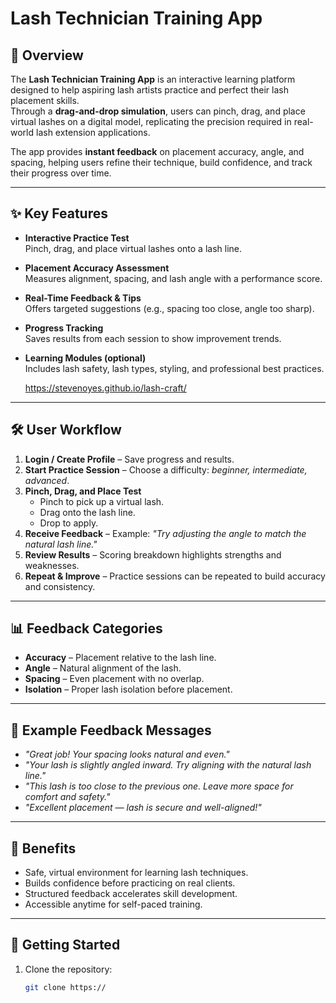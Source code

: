 # Lash Technician Training App

## 📖 Overview
The **Lash Technician Training App** is an interactive learning platform designed to help aspiring lash artists practice and perfect their lash placement skills.  
Through a **drag-and-drop simulation**, users can pinch, drag, and place virtual lashes on a digital model, replicating the precision required in real-world lash extension applications.  

The app provides **instant feedback** on placement accuracy, angle, and spacing, helping users refine their technique, build confidence, and track their progress over time.  

---

## ✨ Key Features
- **Interactive Practice Test**  
  Pinch, drag, and place virtual lashes onto a lash line.
  
- **Placement Accuracy Assessment**  
  Measures alignment, spacing, and lash angle with a performance score.

- **Real-Time Feedback & Tips**  
  Offers targeted suggestions (e.g., spacing too close, angle too sharp).

- **Progress Tracking**  
  Saves results from each session to show improvement trends.

- **Learning Modules (optional)**  
  Includes lash safety, lash types, styling, and professional best practices.

  https://stevenoyes.github.io/lash-craft/

---

## 🛠 User Workflow
1. **Login / Create Profile** – Save progress and results.  
2. **Start Practice Session** – Choose a difficulty: *beginner, intermediate, advanced*.  
3. **Pinch, Drag, and Place Test**  
   - Pinch to pick up a virtual lash.  
   - Drag onto the lash line.  
   - Drop to apply.  
4. **Receive Feedback** – Example: *"Try adjusting the angle to match the natural lash line."*  
5. **Review Results** – Scoring breakdown highlights strengths and weaknesses.  
6. **Repeat & Improve** – Practice sessions can be repeated to build accuracy and consistency.  

---

## 📊 Feedback Categories
- **Accuracy** – Placement relative to the lash line.  
- **Angle** – Natural alignment of the lash.  
- **Spacing** – Even placement with no overlap.  
- **Isolation** – Proper lash isolation before placement.  

---

## 💬 Example Feedback Messages
- *"Great job! Your spacing looks natural and even."*  
- *"Your lash is slightly angled inward. Try aligning with the natural lash line."*  
- *"This lash is too close to the previous one. Leave more space for comfort and safety."*  
- *"Excellent placement — lash is secure and well-aligned!"*  

---

## 🎯 Benefits
- Safe, virtual environment for learning lash techniques.  
- Builds confidence before practicing on real clients.  
- Structured feedback accelerates skill development.  
- Accessible anytime for self-paced training.  

---

## 🚀 Getting Started
1. Clone the repository:  
   ```bash
   git clone https://
